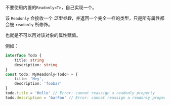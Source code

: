 不要使用内置的`Readonly<T>`，自己实现一个。

该 `Readonly` 会接收一个 _泛型参数_，并返回一个完全一样的类型，只是所有属性都会被 `readonly` 所修饰。

也就是不可以再对该对象的属性赋值。

例如：

```ts
interface Todo {
    title: string
    description: string
}
const todo: MyReadonly<Todo> = {
    title: 'Hey',
    description: 'foobar'
}
todo.title = 'Hello' // Error: cannot reassign a readonly property
todo.description = 'barFoo' // Error: cannot reassign a readonly property
```
